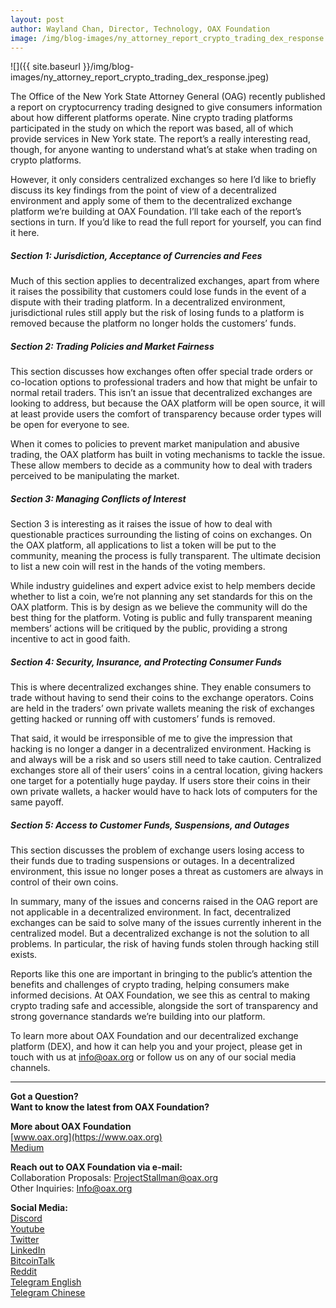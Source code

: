 ```yaml
---
layout: post
author: Wayland Chan, Director, Technology, OAX Foundation
image: /img/blog-images/ny_attorney_report_crypto_trading_dex_response.jpeg
---
```


![]({{ site.baseurl }}/img/blog-images/ny_attorney_report_crypto_trading_dex_response.jpeg)

The Office of the New York State Attorney General (OAG) recently published a report on cryptocurrency trading designed to give consumers information about how different platforms operate. Nine crypto trading platforms participated in the study on which the report was based, all of which provide services in New York state. The report’s a really interesting read, though, for anyone wanting to understand what’s at stake when trading on crypto platforms.

However, it only considers centralized exchanges so here I’d like to briefly discuss its key findings from the point of view of a decentralized environment and apply some of them to the decentralized exchange platform we’re building at OAX Foundation. I’ll take each of the report’s sections in turn. If you’d like to read the full report for yourself, you can find it here.

##### Section 1: Jurisdiction, Acceptance of Currencies and Fees
Much of this section applies to decentralized exchanges, apart from where it raises the possibility that customers could lose funds in the event of a dispute with their trading platform. In a decentralized environment, jurisdictional rules still apply but the risk of losing funds to a platform is removed because the platform no longer holds the customers’ funds.

##### Section 2: Trading Policies and Market Fairness
This section discusses how exchanges often offer special trade orders or co-location options to professional traders and how that might be unfair to normal retail traders. This isn’t an issue that decentralized exchanges are looking to address, but because the OAX platform will be open source, it will at least provide users the comfort of transparency because order types will be open for everyone to see.

When it comes to policies to prevent market manipulation and abusive trading, the OAX platform has built in voting mechanisms to tackle the issue. These allow members to decide as a community how to deal with traders perceived to be manipulating the market.

##### Section 3: Managing Conflicts of Interest
Section 3 is interesting as it raises the issue of how to deal with questionable practices surrounding the listing of coins on exchanges. On the OAX platform, all applications to list a token will be put to the community, meaning the process is fully transparent. The ultimate decision to list a new coin will rest in the hands of the voting members.

While industry guidelines and expert advice exist to help members decide whether to list a coin, we’re not planning any set standards for this on the OAX platform. This is by design as we believe the community will do the best thing for the platform. Voting is public and fully transparent meaning members’ actions will be critiqued by the public, providing a strong incentive to act in good faith.

##### Section 4: Security, Insurance, and Protecting Consumer Funds
This is where decentralized exchanges shine. They enable consumers to trade without having to send their coins to the exchange operators. Coins are held in the traders’ own private wallets meaning the risk of exchanges getting hacked or running off with customers’ funds is removed.

That said, it would be irresponsible of me to give the impression that hacking is no longer a danger in a decentralized environment. Hacking is and always will be a risk and so users still need to take caution. Centralized exchanges store all of their users’ coins in a central location, giving hackers one target for a potentially huge payday. If users store their coins in their own private wallets, a hacker would have to hack lots of computers for the same payoff.

##### Section 5: Access to Customer Funds, Suspensions, and Outages
This section discusses the problem of exchange users losing access to their funds due to trading suspensions or outages. In a decentralized environment, this issue no longer poses a threat as customers are always in control of their own coins.

In summary, many of the issues and concerns raised in the OAG report are not applicable in a decentralized environment. In fact, decentralized exchanges can be said to solve many of the issues currently inherent in the centralized model. But a decentralized exchange is not the solution to all problems. In particular, the risk of having funds stolen through hacking still exists.

Reports like this one are important in bringing to the public’s attention the benefits and challenges of crypto trading, helping consumers make informed decisions. At OAX Foundation, we see this as central to making crypto trading safe and accessible, alongside the sort of transparency and strong governance standards we’re building into our platform.

To learn more about OAX Foundation and our decentralized exchange platform (DEX), and how it can help you and your project, please get in touch with us at info@oax.org or follow us on any of our social media channels.

---

**Got a Question?**  
**Want to know the latest from OAX Foundation?**  

**More about OAX Foundation**  
[www.oax.org](https://www.oax.org)  
[Medium](https://medium.com/@OAX_Foundation)  

**Reach out to OAX Foundation via e-mail:**  
Collaboration Proposals: [ProjectStallman@oax.org](mailto:ProjectStallman@oax.org)  
Other Inquiries: [Info@oax.org](mailto:Info@oax.org)  

**Social Media:**  
[Discord](https://discordapp.com/invite/ZH5YHkb)  
[Youtube](https://bit.ly/2Bvsk73)  
[Twitter](https://twitter.com/OAX_Foundation)  
[LinkedIn](https://www.linkedin.com/company/oax-foundation/)  
[BitcoinTalk](http://bitcointalk.org/index.php?topic=1943946)  
[Reddit](https://www.reddit.com/r/OpenANX/)  
[Telegram English](https://t.me/openanxteam)  
[Telegram Chinese](https://t.me/oax_cn)  